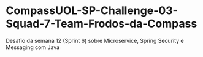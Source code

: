 # CompassUOL-SP-Challenge-03-Squad-7-Team-Frodos-da-Compass
Desafio da semana 12 (Sprint 6) sobre Microservice, Spring Security e Messaging com Java

